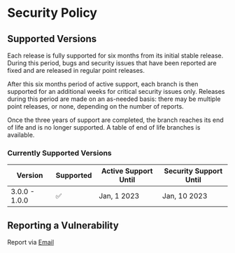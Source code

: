 # Security Policy

## Supported Versions

Each release is fully supported for six months from its initial stable release. During this period, bugs and security issues that have been reported are fixed and are released in regular point releases.

After this six months period of active support, each branch is then supported for an additional weeks for critical security issues only. Releases during this period are made on an as-needed basis: there may be multiple point releases, or none, depending on the number of reports.

Once the three years of support are completed, the branch reaches its end of life and is no longer supported. A table of end of life branches is available.

### Currently Supported Versions

| Version       | Supported           | Active Support Until | Security Support Until |
| ------------- | ------------------- | -------------------- | ---------------------- |
| 3.0.0 - 1.0.0 | :white_check_mark:  | Jan, 1 2023          | Jan, 10 2023           |

## Reporting a Vulnerability

Report via [Email](mailto:contact.hutotpn@gmail.com)
